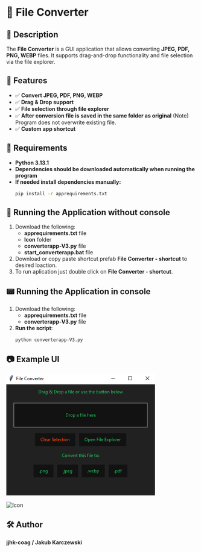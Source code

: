 # 📄 File Converter

## 📌 Description
The **File Converter** is a GUI application that allows converting **JPEG, PDF, PNG, WEBP** files. It supports drag-and-drop functionality and file selection via the file explorer.

## 🎨 Features
- ✅ **Convert JPEG, PDF, PNG, WEBP**
- ✅ **Drag & Drop support**
- ✅ **File selection through file explorer**
- ✅ **After conversion file is saved in the same folder as original** (Note) Program does not overwrite existing file.
- ✅ **Custom app shortcut**

## 🔧 Requirements
- **Python 3.13.1**
- **Dependencies should be downloaded automatically when running the program**
- **If needed install dependencies manually:**
  ```sh
  pip install -r apprequirements.txt
  ```

## 🚀 Running the Application without console
1.  Download the following:
    - **apprequirements.txt** file
    - **Icon** folder
    - **converterapp-V3.py** file
    - **start_converterapp.bat** file
2. Download or copy paste shortcut prefab **File Converter - shortcut** to desired loaction.
3. To run aplication just double click on **File Converter - shortcut**.

## 📟 Running the Application in console
1. Download the following:
    - **apprequirements.txt** file
    - **converterapp-V3.py** file
2. **Run the script**:
   ```sh
   python converterapp-V3.py
   ```

## 📷 Example UI
![Screenshot](Media/screenshot3.png)

![Icon](Media/app_icon.jpg)

## 🛠️ Author
**jjhk-coag / Jakub Karczewski**


